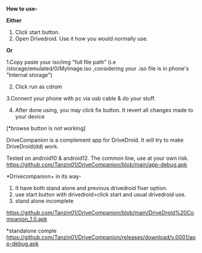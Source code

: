 **How to use-**

**Either**
1. Click start button.
2. Open Drivedroid. Use it how you would normally use.

**Or**

1.Copy paste your iso/img "full file path"
(i.e /storage/emulated/0/MyImage.iso ,considering your .iso file is in phone's "Internal storage")

2. Click run as cdrom

3.Connect your phone with pc via usb cable & do your stuff.

4. After done using, you may click fix button. It revert all changes made to your device

[*browse button is not working]






DriveCompanion is a complement app for DriveDroid. It will try to make DriveDroid(dd) work.   

Tested on android10 & android12. The common line, use at your own risk.
https://github.com/Tanzin01/DriveCompanion/blob/main/app-debug.apk

*Drivecompanion+ in its way-
1. It have both stand alone and previous drivedroid fixer option.
2. use start button with drivedroid>click start and usual drivedroid use.
3. stand alone incomplete


https://github.com/Tanzin01/DriveCompanion/blob/main/DriveDroid%20Companion_1.0.apk

*standalone comple
https://github.com/Tanzin01/DriveCompanion/releases/download/v.0001/app-debug.apk
